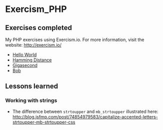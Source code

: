 # Exercism_PHP

## Exercises completed
My PHP exercises using Exercism.io. For more information, visit the website: http://exercism.io/

* [Hello World](hello-world/)
* [Hamming Distance](hamming/)
* [Gigasecond](gigasecond/)
* [Bob](bob/)


## Lessons learned

### Working with strings
* The difference between `strtoupper` and `mb_strtoupper` illustrated here: http://blog.jsfmp.com/post/74854979583/capitalize-accented-letters-strtoupper-mb-strtoupper-css
